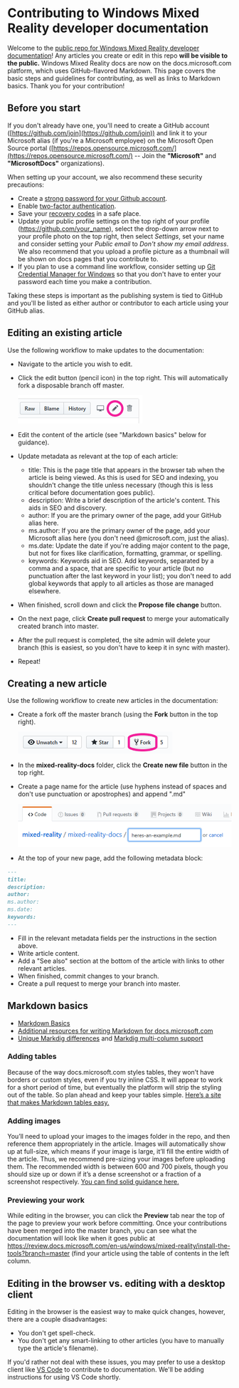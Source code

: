 # Contributing to Windows Mixed Reality developer documentation

Welcome to the [public repo for Windows Mixed Reality developer documentation](https://github.com/MicrosoftDocs/mixed-reality/tree/master/mixed-reality-docs)! Any articles you create or edit in this repo **will be visible to the public.** Windows Mixed Reality docs are now on the docs.microsoft.com platform, which uses GitHub-flavored Markdown. This page covers the basic steps and guidelines for contributing, as well as links to Markdown basics. Thank you for your contribution! 

## Before you start
If you don't already have one, you'll need to create a GitHub account ([https://github.com/join](https://github.com/join)) and link it to your Microsoft alias (if you're a Microsoft employee) on the Microsoft Open Source portal ([https://repos.opensource.microsoft.com/](https://repos.opensource.microsoft.com/) -- Join the **"Microsoft"** and **"MicrosoftDocs"** organizations).  

When setting up your account, we also recommend these security precautions:
- Create a [strong password for your Github account](https://github.com/settings/admin).
- Enable [two-factor authentication](https://github.com/settings/two_factor_authentication/configure).
- Save your [recovery codes](https://github.com/settings/auth/recovery-codes) in a safe place.
- Update your public profile settings on the top right of your profile (https://github.com/your_name), select the drop-down arrow next to your profile photo on the top right, then select *Settings*, set your name and consider setting your *Public email* to *Don't show my email address*. We also recommend that you upload a profile picture as a thumbnail will be shown on docs pages that you contribute to. 
- If you plan to use a command line workflow, consider setting up [Git Credential Manager for Windows](https://github.com/Microsoft/Git-Credential-Manager-for-Windows/releases/latest) so that you don't have to enter your password each time you make a contribution. 

Taking these steps is important as the publishing system is tied to GitHub and you'll be listed as either author or contributor to each article using your GitHub alias.

## Editing an existing article

Use the following workflow to make updates to the documentation:
* Navigate to the article you wish to edit.
* Click the edit button (pencil icon) in the top right. This will automatically fork a disposable branch off master.

  ![Edit an article.](images/editpage.png)
* Edit the content of the article (see "Markdown basics" below for guidance).
* Update metadata as relevant at the top of each article:
    * title: This is the page title that appears in the browser tab when the article is being viewed. As this is used for SEO and indexing, you shouldn't change the title unless necessary (though this is less critical before documentation goes public).
    * description: Write a brief description of the article's content. This aids in SEO and discovery.
    * author: If you are the primary owner of the page, add your GitHub alias here.
    * ms.author: If you are the primary owner of the page, add your Microsoft alias here (you don't need @microsoft.com, just the alias).
    * ms.date: Update the date if you're adding major content to the page, but not for fixes like clarification, formatting, grammar, or spelling.
    * keywords: Keywords aid in SEO. Add keywords, separated by a comma and a space, that are specific to your article (but no punctuation after the last keyword in your list); you don't need to add global keywords that apply to all articles as those are managed elsewhere. 
* When finished, scroll down and click the **Propose file change** button.
* On the next page, click **Create pull request** to merge your automatically created branch into master.
* After the pull request is completed, the site admin will delete your branch (this is easiest, so you don't have to keep it in sync with master).
* Repeat!

## Creating a new article

Use the following workflow to create new articles in the documentation:
* Create a fork off the master branch (using the **Fork** button in the top right).

  ![Fork the master branch.](images/forkbranch.png)
* In the **mixed-reality-docs** folder, click the **Create new file** button in the top right.
* Create a page name for the article (use hyphens instead of spaces and don't use punctuation or apostrophes) and append ".md"

  ![Name your new page.](images/newpagetitle.PNG)
* At the top of your new page, add the following metadata block:
```md
---
title: 
description: 
author: 
ms.author: 
ms.date: 
keywords: 
---
```

* Fill in the relevant metadata fields per the instructions in the section above.
* Write article content.
* Add a "See also" section at the bottom of the article with links to other relevant articles.
* When finished, commit changes to your branch.
* Create a pull request to merge your branch into master.

## Markdown basics
* [Markdown Basics](https://help.github.com/articles/basic-writing-and-formatting-syntax/)
* [Additional resources for writing Markdown for docs.microsoft.com](https://review.docs.microsoft.com/en-us/help/contribute/contribute-how-to-write-use-markdown?branch=master)
* [Unique Markdig differences](https://review.docs.microsoft.com/en-us/new-hope/engineering/tools/markdig/markdig-migration-information?branch=master&tabs=dfm) and [Markdig multi-column support](https://review.docs.microsoft.com/en-us/curtcu-test/row-and-column?view=contososerver-2.1&branch=master)

### Adding tables
Because of the way docs.microsoft.com styles tables, they won’t have borders or custom styles, even if you try inline CSS. It will appear to work for a short period of time, but eventually the platform will strip the styling out of the table. So plan ahead and keep your tables simple. [Here’s a site that makes Markdown tables easy.](http://www.tablesgenerator.com/markdown_tables)

### Adding images
You’ll need to upload your images to the images folder in the repo, and then reference them appropriately in the article. Images will automatically show up at full-size, which means if your image is large, it’ll fill the entire width of the article. Thus, we recommend pre-sizing your images before uploading them. The recommended width is between 600 and 700 pixels, though you should size up or down if it’s a dense screenshot or a fraction of a screenshot respectively. [You can find solid guidance here.](https://review.docs.microsoft.com/en-us/help/style/style-how-to-visuals-static-art-types?branch=master)

### Previewing your work
While editing in the browser, you can click the **Preview** tab near the top of the page to preview your work before committing. Once your contributions have been merged into the master branch, you can see what the documentation will look like when it goes public at https://review.docs.microsoft.com/en-us/windows/mixed-reality/install-the-tools?branch=master (find your article using the table of contents in the left column.

## Editing in the browser vs. editing with a desktop client

Editing in the browser is the easiest way to make quick changes, however, there are a couple disadvantages:
* You don't get spell-check.
* You don't get any smart-linking to other articles (you have to manually type the article's filename).

If you'd rather not deal with these issues, you may prefer to use a desktop client like [VS Code](https://code.visualstudio.com/) to contribute to documentation. We'll be adding instructions for using VS Code shortly.

